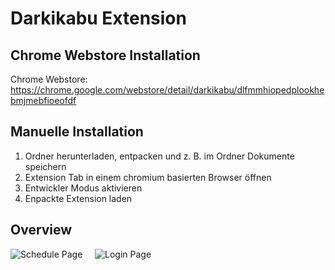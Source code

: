 # Darkikabu Extension

## Chrome Webstore Installation

Chrome Webstore: https://chrome.google.com/webstore/detail/darkikabu/dlfmmhiopedplookhebmjmebfioeofdf

## Manuelle Installation

1. Ordner herunterladen, entpacken und z. B. im Ordner Dokumente speichern
2. Extension Tab in einem chromium basierten Browser öffnen
3. Entwickler Modus aktivieren
4. Enpackte Extension laden

## Overview
![Schedule Page](https://github.com/davbauer/darkikabu-extension/blob/main/screenshots/schedule.png)
&nbsp;
&nbsp;
![Login Page](https://github.com/davbauer/darkikabu-extension/blob/main/screenshots/front_page.png)


